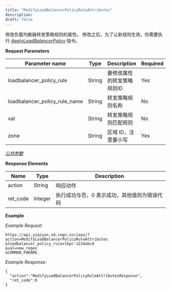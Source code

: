 ```yaml
---
title: "ModifyLoadBalancerPolicyRuleAttributes"
description: 
draft: false
---
```




修改负载均衡器转发策略规则的属性。 修改之后，为了让新规则生效，你需要执行 [_ApplyLoadBalancerPolicy_](../apply_loadbalancer_policy/) 指令。

**Request Parameters**

| Parameter name | Type | Description | Required |
| --- | --- | --- | --- |
| loadbalancer_policy_rule | String | 要修改属性的转发策略规则ID | Yes |
| loadbalancer_policy_rule_name | String | 转发策略规则名称 | No |
| val | String | 转发策略规则匹配规则 | No |
| zone | String | 区域 ID，注意要小写 | Yes |

[_公共参数_](../../../parameters/)

**Response Elements**

| Name | Type | Description |
| --- | --- | --- |
| action | String | 响应动作 |
| ret_code | Integer | 执行成功与否，0 表示成功，其他值则为错误代码 |

**Example**

_Example Request_

```
https://api.yiqiyun.sd.cegn.cn/iaas/?action=ModifyLoadBalancerPolicyRuleAttributes
&loadbalancer_policy_rule=lbpr-1234abcd
&val=new_regex
&COMMON_PARAMS
```

_Example Response_:

```
{
  "action":"ModifyLoadBalancerPolicyRuleAttributesResponse",
  "ret_code":0
}
```
